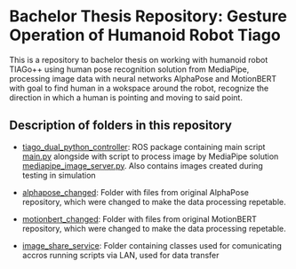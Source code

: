 
# Bachelor Thesis Repository: Gesture Operation of Humanoid Robot Tiago 

This is a repository to bachelor thesis on working with humanoid robot TIAGo++ using human pose recognition solution from MediaPipe, processing image data with neural networks AlphaPose and MotionBERT with goal to find human in a wokspace around the robot, recognize the direction in which a human is pointing and moving to said point.


## Description of folders in this repository

- [tiago_dual_python_controller](tiago_dual_python_controller): ROS package containing main script [main.py](tiago_dual_python_controller/scripts/main.py) alongside with script to process image by MediaPipe solution [mediapipe_image_server.py](tiago_dual_python_controller/scripts/mediapipe_image_server.py). Also contains images created during testing in simulation


- [alphapose_changed](alphapose_changed): Folder with files from original AlphaPose repository, which were changed to make the data processing repetable.

- [motionbert_changed](motionbert_changed): Folder with files from original MotionBERT repository, which were changed to make the data processing repetable.

- [image_share_service](image_share_service): Folder containing classes used for comunicating accros running scripts via LAN, used for data transfer
